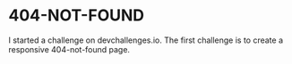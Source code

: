 # 404-NOT-FOUND
I started a challenge on devchallenges.io. The first challenge is to create a responsive 404-not-found page. 
